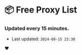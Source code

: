 # :package: Free Proxy List
### Updated every 15 minutes.

- Last updated: `2024-09-15 23:30`

:heart:
